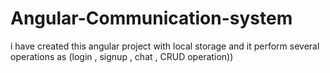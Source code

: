 # Angular-Communication-system

i have created this angular project with local storage and it perform several operations as (login , signup , chat , CRUD operation))
